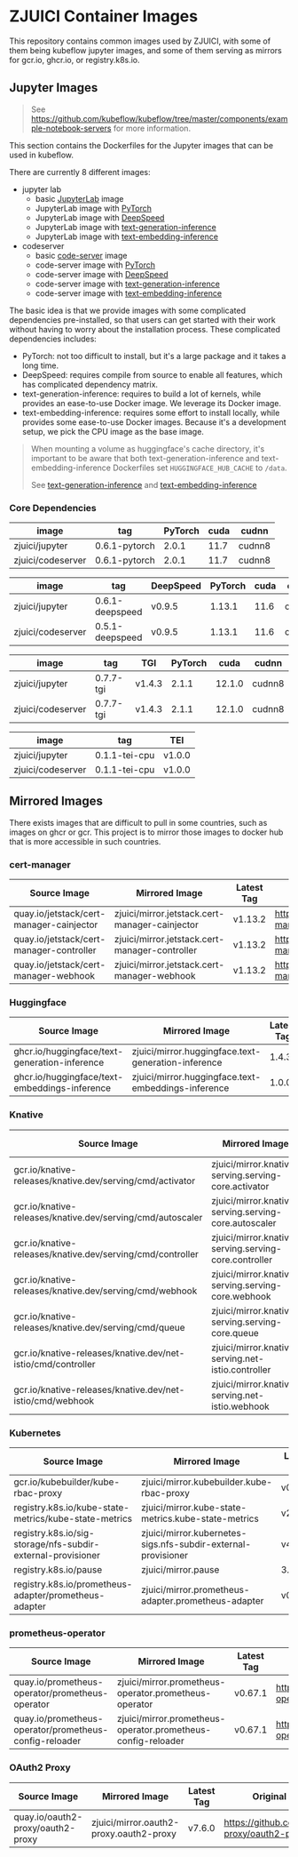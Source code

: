 # ZJUICI Container Images

This repository contains common images used by ZJUICI, with some of them being kubeflow jupyter images, and some of them serving as mirrors for gcr.io, ghcr.io, or registry.k8s.io.

## Jupyter Images

> See <https://github.com/kubeflow/kubeflow/tree/master/components/example-notebook-servers> for more information.

This section contains the Dockerfiles for the Jupyter images that can be used in kubeflow.

There are currently 8 different images:

- jupyter lab
  - basic [JupyterLab](https://github.com/jupyterlab/jupyterlab) image
  - JupyterLab image with [PyTorch](https://github.com/pytorch/pytorch)
  - JupyterLab image with [DeepSpeed](https://github.com/microsoft/DeepSpeed)
  - JupyterLab image with [text-generation-inference](https://github.com/huggingface/text-generation-inference)
  - JupyterLab image with [text-embedding-inference](https://github.com/huggingface/text-embeddings-inference)
- codeserver
  - basic [code-server](https://github.com/coder/code-server) image
  - code-server image with [PyTorch](https://github.com/pytorch/pytorch)
  - code-server image with [DeepSpeed](https://github.com/microsoft/DeepSpeed)
  - code-server image with [text-generation-inference](https://github.com/huggingface/text-generation-inference)
  - code-server image with [text-embedding-inference](https://github.com/huggingface/text-embeddings-inference)

The basic idea is that we provide images with some complicated dependencies pre-installed, so that users can get started with their work without having to worry about the installation process. These complicated dependencies includes:

- PyTorch: not too difficult to install, but it's a large package and it takes a long time.
- DeepSpeed: requires compile from source to enable all features, which has complicated dependency matrix.
- text-generation-inference: requires to build a lot of kernels, while provides an ease-to-use Docker image. We leverage its Docker image.
- text-embedding-inference: requires some effort to install locally, while provides some ease-to-use Docker images. Because it's a development setup, we pick the CPU image as the base image.

> When mounting a volume as huggingface's cache directory, it's important to be aware that both text-generation-inference and text-embedding-inference Dockerfiles set  `HUGGINGFACE_HUB_CACHE` to `/data`.
>
> See [text-generation-inference](https://github.com/huggingface/text-generation-inference/blob/c2d4a3b5c7bb6a8367c00f7c797bf87f4b2fcef9/Dockerfile#L170) and [text-embedding-inference](https://github.com/huggingface/text-embeddings-inference/blob/282812743444c33f9e5f4f3681dbbe2472fd651e/Dockerfile#L72)

### Core Dependencies

image | tag | PyTorch | cuda | cudnn
---|---|---|---|---
zjuici/jupyter | 0.6.1-pytorch | 2.0.1 | 11.7 | cudnn8
zjuici/codeserver | 0.6.1-pytorch | 2.0.1 | 11.7 | cudnn8

image | tag | DeepSpeed | PyTorch | cuda | cudnn
---|---|---|---|---|---
zjuici/jupyter | 0.6.1-deepspeed | v0.9.5 | 1.13.1 | 11.6 | cudnn8
zjuici/codeserver | 0.5.1-deepspeed | v0.9.5 | 1.13.1 | 11.6 | cudnn8

image | tag | TGI | PyTorch | cuda | cudnn
---|---|---|---|---|---
zjuici/jupyter | 0.7.7-tgi | v1.4.3 | 2.1.1 | 12.1.0 | cudnn8
zjuici/codeserver | 0.7.7-tgi | v1.4.3 | 2.1.1 | 12.1.0 | cudnn8

image | tag | TEI
---|---|---
zjuici/jupyter | 0.1.1-tei-cpu | v1.0.0
zjuici/codeserver | 0.1.1-tei-cpu | v1.0.0

## Mirrored Images

There exists images that are difficult to pull in some countries, such as images on ghcr or gcr. This project is to mirror those images to docker hub that is more accessible in such countries.

### cert-manager

Source Image | Mirrored Image | Latest Tag | Original Repo
--- | --- | --- | ---
quay.io/jetstack/cert-manager-cainjector | zjuici/mirror.jetstack.cert-manager-cainjector | v1.13.2 | <https://github.com/cert-manager/cert-manager>
quay.io/jetstack/cert-manager-controller | zjuici/mirror.jetstack.cert-manager-controller | v1.13.2 | <https://github.com/cert-manager/cert-manager>
quay.io/jetstack/cert-manager-webhook | zjuici/mirror.jetstack.cert-manager-webhook | v1.13.2 | <https://github.com/cert-manager/cert-manager>

### Huggingface

Source Image | Mirrored Image | Latest Tag | Original Repo
--- | --- | --- | ---
ghcr.io/huggingface/text-generation-inference | zjuici/mirror.huggingface.text-generation-inference | 1.4.3 | <https://github.com/huggingface/text-generation-inference/>
ghcr.io/huggingface/text-embeddings-inference | zjuici/mirror.huggingface.text-embeddings-inference | 1.0.0 | <https://github.com/huggingface/text-embeddings-inference/>

### Knative

Source Image | Mirrored Image | Latest Tag | Original Repo
--- | --- | --- | ---
gcr.io/knative-releases/knative.dev/serving/cmd/activator | zjuici/mirror.knative-serving.serving-core.activator | v1.11.0 | <https://github.com/knative/serving/>
gcr.io/knative-releases/knative.dev/serving/cmd/autoscaler | zjuici/mirror.knative-serving.serving-core.autoscaler | v1.11.0 | <https://github.com/knative/serving/>
gcr.io/knative-releases/knative.dev/serving/cmd/controller | zjuici/mirror.knative-serving.serving-core.controller | v1.11.0 | <https://github.com/knative/serving/>
gcr.io/knative-releases/knative.dev/serving/cmd/webhook | zjuici/mirror.knative-serving.serving-core.webhook | v1.11.0 | <https://github.com/knative/serving/>
gcr.io/knative-releases/knative.dev/serving/cmd/queue | zjuici/mirror.knative-serving.serving-core.queue | v1.11.0 | <https://github.com/knative/serving/>
gcr.io/knative-releases/knative.dev/net-istio/cmd/controller | zjuici/mirror.knative-serving.net-istio.controller | v1.11.0 | <https://github.com/knative-extensions/net-istio/>
gcr.io/knative-releases/knative.dev/net-istio/cmd/webhook | zjuici/mirror.knative-serving.net-istio.webhook | v1.11.0 | <https://github.com/knative-extensions/net-istio/>

### Kubernetes

Source Image | Mirrored Image | Latest Tag | Original Repo
--- | --- | --- | ---
gcr.io/kubebuilder/kube-rbac-proxy | zjuici/mirror.kubebuilder.kube-rbac-proxy | v0.14.2 | <https://github.com/brancz/kube-rbac-proxy>
registry.k8s.io/kube-state-metrics/kube-state-metrics | zjuici/mirror.kube-state-metrics.kube-state-metrics | v2.9.2 | <https://github.com/kubernetes/kube-state-metrics>
registry.k8s.io/sig-storage/nfs-subdir-external-provisioner | zjuici/mirror.kubernetes-sigs.nfs-subdir-external-provisioner | v4.0.2 | <https://github.com/kubernetes-sigs/nfs-subdir-external-provisioner>
registry.k8s.io/pause | zjuici/mirror.pause | 3.8 | <https://github.com/kubernetes/kubernetes/tree/master/build/pause>
registry.k8s.io/prometheus-adapter/prometheus-adapter | zjuici/mirror.prometheus-adapter.prometheus-adapter | v0.11.1 | <https://github.com/kubernetes-sigs/prometheus-adapter>

### prometheus-operator

Source Image | Mirrored Image | Latest Tag | Original Repo
--- | --- | --- | ---
quay.io/prometheus-operator/prometheus-operator | zjuici/mirror.prometheus-operator.prometheus-operator | v0.67.1 | <https://github.com/prometheus-operator/prometheus-operator>
quay.io/prometheus-operator/prometheus-config-reloader | zjuici/mirror.prometheus-operator.prometheus-config-reloader | v0.67.1 | <https://github.com/prometheus-operator/prometheus-operator>

### OAuth2 Proxy

Source Image | Mirrored Image | Latest Tag | Original Repo
--- | --- | --- | ---
quay.io/oauth2-proxy/oauth2-proxy | zjuici/mirror.oauth2-proxy.oauth2-proxy | v7.6.0 | <https://github.com/oauth2-proxy/oauth2-proxy>
